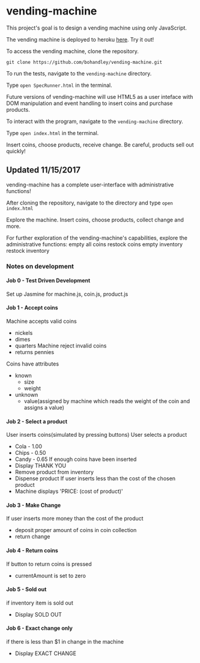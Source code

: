 # vending-machine
This project's goal is to design a vending machine using only JavaScript.

The vending machine is deployed to heroku [here](https://vending-machine-bjo.herokuapp.com/index.html). Try it out!

To access the vending machine, clone the repository.

`git clone https://github.com/bohandley/vending-machine.git`

To run the tests, navigate to the `vending-machine` directory. 

Type `open SpecRunner.html` in the terminal.

Future versions of vending-machine will use HTML5 as a user inteface with DOM manipulation 
and event handling to insert coins and purchase products. 

To interact with the program, navigate to the `vending-machine` directory. 

Type `open index.html` in the terminal.

Insert coins, choose products, receive change. Be careful, products sell out quickly!

## Updated 11/15/2017

vending-machine has a complete user-interface with administrative functions!

After cloning the repository, navigate to the directory and type `open index.html`

Explore the machine. Insert coins, choose products, collect change and more.

For further exploration of the vending-machine's capabilities, explore the administrative functions: 
  empty all coins
  restock coins
  empty inventory
  restock inventory

### Notes on development

#### Job 0 - Test Driven Development

  Set up Jasmine for machine.js, coin.js, product.js

#### Job 1 - Accept coins

Machine accepts valid coins
* nickels
* dimes
* quarters
  Machine reject invalid coins
* returns pennies
  
Coins have attributes
* known
   * size
   * weight
* unknown
   * value(assigned by machine which reads the weight of the coin and assigns a value)

#### Job 2 - Select a product
  
  User inserts coins(simulated by pressing buttons)
  User selects a product
* Cola - 1.00
* Chips - 0.50
* Candy - 0.65
  If enough coins have been inserted
* Display THANK YOU
* Remove product from inventory
* Dispense product
  If user inserts less than the cost of the chosen product  
* Machine displays 'PRICE: (cost of product)'

#### Job 3 - Make Change

  If user inserts more money than the cost of the product
* deposit proper amount of coins in coin collection
* return change

#### Job 4 - Return coins

  If button to return coins is pressed
* currentAmount is set to zero

#### Job 5 - Sold out

  if inventory item is sold out
* Display SOLD OUT

#### Job 6 - Exact change only

  if there is less than $1 in change in the machine
* Display EXACT CHANGE
  
